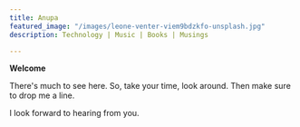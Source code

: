 ```yaml
---
title: Anupa
featured_image: "/images/leone-venter-viem9bdzkfo-unsplash.jpg"
description: Technology | Music | Books | Musings

---
```

**Welcome**

There's much to see here. So, take your time, look around. Then make sure to drop me a line.

I look forward to hearing from you.
